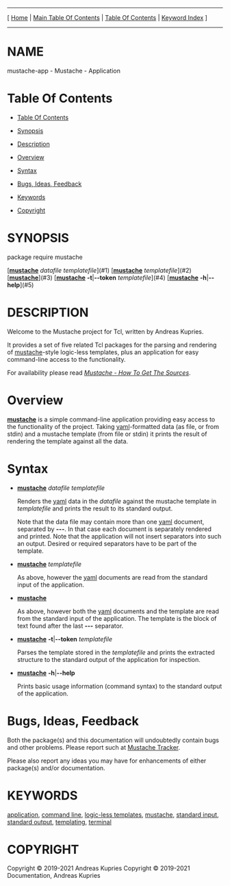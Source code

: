 
[//000000001]: # (mustache\-app \- Mustache\. Packages for logic\-less templating)
[//000000002]: # (Generated from file 'mustache\_application\.man' by tcllib/doctools with format 'markdown')
[//000000003]: # (Copyright &copy; 2019\-2021 Andreas Kupries)
[//000000004]: # (Copyright &copy; 2019\-2021 Documentation, Andreas Kupries)
[//000000005]: # (mustache\-app\(n\) 1 doc "Mustache\. Packages for logic\-less templating")

<hr> [ <a href="../../../../../../home">Home</a> &#124; <a
href="../../toc.md">Main Table Of Contents</a> &#124; <a
href="../toc.md">Table Of Contents</a> &#124; <a
href="../../index.md">Keyword Index</a> ] <hr>

# NAME

mustache\-app \- Mustache \- Application

# <a name='toc'></a>Table Of Contents

  - [Table Of Contents](#toc)

  - [Synopsis](#synopsis)

  - [Description](#section1)

  - [Overview](#section2)

  - [Syntax](#section3)

  - [Bugs, Ideas, Feedback](#section4)

  - [Keywords](#keywords)

  - [Copyright](#copyright)

# <a name='synopsis'></a>SYNOPSIS

package require mustache

[__[mustache](mustache\.md)__ *datafile* *templatefile*](#1)
[__[mustache](mustache\.md)__ *templatefile*](#2)
[__[mustache](mustache\.md)__](#3)
[__[mustache](mustache\.md)__ __\-t__&#124;__\-\-token__ *templatefile*](#4)
[__[mustache](mustache\.md)__ __\-h__&#124;__\-\-help__](#5)

# <a name='description'></a>DESCRIPTION

Welcome to the Mustache project for Tcl, written by Andreas Kupries\.

It provides a set of five related Tcl packages for the parsing and rendering of
[mustache](https://mustache\.github\.io/)\-style logic\-less templates, plus an
application for easy command\-line access to the functionality\.

For availability please read *[Mustache \- How To Get The
Sources](mustache\_howto\_get\_sources\.md)*\.

# <a name='section2'></a>Overview

__[mustache](mustache\.md)__ is a simple command\-line application
providing easy access to the functionality of the project\. Taking
[yaml](https://yaml\.org/)\-formatted data \(as file, or from stdin\) and a
mustache template \(from file or stdin\) it prints the result of rendering the
template against all the data\.

# <a name='section3'></a>Syntax

  - <a name='1'></a>__[mustache](mustache\.md)__ *datafile* *templatefile*

    Renders the [yaml](https://yaml\.org/) data in the *datafile* against
    the mustache template in *templatefile* and prints the result to its
    standard output\.

    Note that the data file may contain more than one
    [yaml](https://yaml\.org/) document, separated by __\-\-\-__\. In that
    case each document is separately rendered and printed\. Note that the
    application will not insert separators into such an output\. Desired or
    required separators have to be part of the template\.

  - <a name='2'></a>__[mustache](mustache\.md)__ *templatefile*

    As above, however the [yaml](https://yaml\.org/) documents are read from
    the standard input of the application\.

  - <a name='3'></a>__[mustache](mustache\.md)__

    As above, however both the [yaml](https://yaml\.org/) documents and the
    template are read from the standard input of the application\. The template
    is the block of text found after the last __\-\-\-__ separator\.

  - <a name='4'></a>__[mustache](mustache\.md)__ __\-t__&#124;__\-\-token__ *templatefile*

    Parses the template stored in the *templatefile* and prints the extracted
    structure to the standard output of the application for inspection\.

  - <a name='5'></a>__[mustache](mustache\.md)__ __\-h__&#124;__\-\-help__

    Prints basic usage information \(command syntax\) to the standard output of
    the application\.

# <a name='section4'></a>Bugs, Ideas, Feedback

Both the package\(s\) and this documentation will undoubtedly contain bugs and
other problems\. Please report such at [Mustache
Tracker](https://core\.tcl\-lang\.org/akupries/mustache)\.

Please also report any ideas you may have for enhancements of either package\(s\)
and/or documentation\.

# <a name='keywords'></a>KEYWORDS

[application](\.\./\.\./index\.md\#application), [command
line](\.\./\.\./index\.md\#command\_line), [logic\-less
templates](\.\./\.\./index\.md\#logic\_less\_templates),
[mustache](\.\./\.\./index\.md\#mustache), [standard
input](\.\./\.\./index\.md\#standard\_input), [standard
output](\.\./\.\./index\.md\#standard\_output),
[templating](\.\./\.\./index\.md\#templating),
[terminal](\.\./\.\./index\.md\#terminal)

# <a name='copyright'></a>COPYRIGHT

Copyright &copy; 2019\-2021 Andreas Kupries
Copyright &copy; 2019\-2021 Documentation, Andreas Kupries
